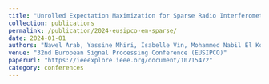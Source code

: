 ```yaml
---
title: "Unrolled Expectation Maximization for Sparse Radio Interferometric Imaging"
collection: publications
permalink: /publication/2024-eusipco-em-sparse/
date: 2024-01-01
authors: "Nawel Arab, Yassine Mhiri, Isabelle Vin, Mohammed Nabil El Korso, Pascal Larzabal"
venue: "32nd European Signal Processing Conference (EUSIPCO)"
paperurl: "https://ieeexplore.ieee.org/document/10715472"
category: conferences
---
```

